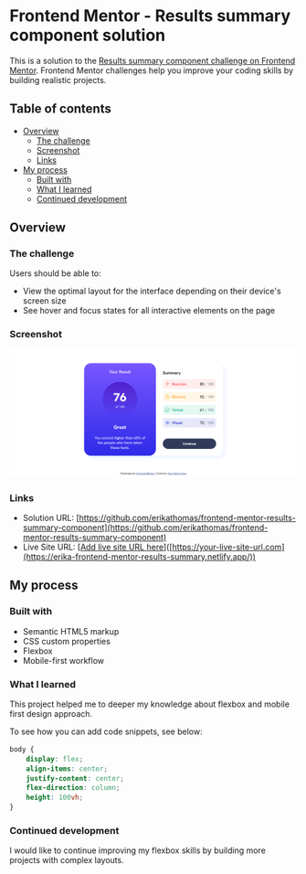 # Frontend Mentor - Results summary component solution

This is a solution to the [Results summary component challenge on Frontend Mentor](https://www.frontendmentor.io/challenges/results-summary-component-CE_K6s0maV). Frontend Mentor challenges help you improve your coding skills by building realistic projects. 

## Table of contents

- [Overview](#overview)
  - [The challenge](#the-challenge)
  - [Screenshot](#screenshot)
  - [Links](#links)
- [My process](#my-process)
  - [Built with](#built-with)
  - [What I learned](#what-i-learned)
  - [Continued development](#continued-development)

## Overview

### The challenge

Users should be able to:

- View the optimal layout for the interface depending on their device's screen size
- See hover and focus states for all interactive elements on the page

### Screenshot

![](./screenshot.png)

### Links

- Solution URL: [https://github.com/erikathomas/frontend-mentor-results-summary-component](https://github.com/erikathomas/frontend-mentor-results-summary-component)
- Live Site URL: [[Add live site URL here](https://erika-frontend-mentor-results-summary.netlify.app/)]([https://your-live-site-url.com](https://erika-frontend-mentor-results-summary.netlify.app/))

## My process

### Built with

- Semantic HTML5 markup
- CSS custom properties
- Flexbox
- Mobile-first workflow

### What I learned

This project helped me to deeper my knowledge about flexbox and mobile first design approach. 

To see how you can add code snippets, see below:

```css
body {
    display: flex;
    align-items: center;
    justify-content: center;
    flex-direction: column;
    height: 100vh;
}
```
### Continued development

I would like to continue improving my flexbox skills by building more projects with complex layouts. 
